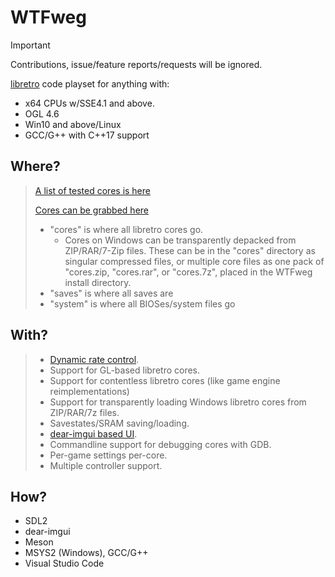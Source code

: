 # WTFweg
> [!IMPORTANT]
> Contributions, issue/feature reports/requests will be ignored.

[libretro](https://www.libretro.com) code playset for anything with:

* x64 CPUs w/SSE4.1 and above.
* OGL 4.6
* Win10 and above/Linux
* GCC/G++ with C++17 support

## Where?

> [A list of tested cores is here](https://raw.githubusercontent.com/mudl0rd/WTFweg/master/cores.txt)
>
> [Cores can be grabbed here](http://buildbot.libretro.com/nightly/windows/x86_64/latest/)
> * "cores" is where all libretro cores go. 
>    * Cores on Windows can be transparently depacked from ZIP/RAR/7-Zip files. These can be in  the  "cores" directory as singular compressed files, or multiple core files as one pack of "cores.zip, "cores.rar", or "cores.7z", placed in the WTFweg install directory.
> * "saves" is where all saves are
> * "system" is where all BIOSes/system files go

## With?

> * [Dynamic rate control](https://docs.libretro.com/development/cores/dynamic-rate-control/).
> * Support for GL-based libretro cores.
> * Support for contentless libretro cores (like game engine reimplementations)
> * Support for transparently loading Windows libretro cores from ZIP/RAR/7z files.
> * Savestates/SRAM saving/loading.
> * [dear-imgui based UI](https://github.com/ocornut/imgui).
> * Commandline support for debugging cores with GDB.
> * Per-game settings per-core.
> * Multiple controller support.


## How?

* SDL2
* dear-imgui
* Meson
* MSYS2 (Windows), GCC/G++
* Visual Studio Code
